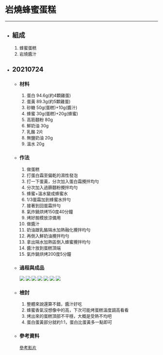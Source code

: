 # 岩燒蜂蜜蛋糕
---
+ ## 組成
  1. 蜂蜜蛋糕
  2. 岩燒醬汁

+ ## 20210724
  + ### 材料
    1. 蛋白     94.6g(約4顆雞蛋)
    2. 蛋黃     89.3g(約5顆雞蛋)
    3. 砂糖 50g(蛋糕)+10g(醬汁)
    4. 蜂蜜 30g(蛋糕)+20g(蜂蜜)
    5. 高筋麵粉 80g 
    6. 鮮奶油  30g 
    7. 乳酪     2片
    8. 無鹽奶油 20g
    9. 溫水 20g
  
  + ### 作法
    1. 做蛋糕
    2. 打蛋白霜至偏乾的濕性發泡
    3. 打一下蛋黃，分次加入蛋白霜攪拌均勻
    4. 分次加入過篩麵粉攪拌均勻
    5. 蜂蜜+溫水變成蜂蜜水
    6. 1/3蛋霜加到蜂蜜水拌勻
    7. 接著到回蛋霜拌勻
    8. 氣炸鍋烘烤150度40分鐘
    9. 烤好脫模放涼備用
    10. 做醬汁
    11. 奶油跟乳酪隔水加熱融化攪拌均勻
    12. 再倒入鮮奶油攪拌均勻
    13. 拿出隔水加熱區倒入蜂蜜攪拌均勻
    14. 醬汁放到蛋糕頂端
    15. 氣炸鍋烘烤200度5分鐘
  
  + ### 過程與成品
    ![](../../Image/20210724_1.jpg)
    ![](../../Image/20210724_2.jpg)
    ![](../../Image/20210724_3.jpg)
    ![](../../Image/20210724_4.jpg)
    ![](../../Image/20210724_5.jpg)
    ![](../../Image/20210724_6.jpg)
    ![](../../Image/20210724_7.jpg)
  
  + ### 檢討
    1. 整體來說還算不錯，醬汁好吃
    2. 蜂蜜香氣沒想像中的高，下次可能烤蛋糕溫度調高看看
    3. 烤出來的蛋糕頂部不平穩，大概是受熱不均吧
    4. 蛋白蛋黃部分就約1:1，蛋白比蛋黃多一點即可
  
  + ### 參考資料
    [參考影片](https://youtu.be/WP8o4HBJyoE)